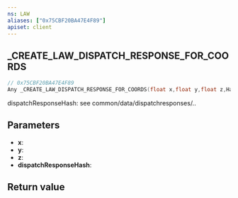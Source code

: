 ```yaml
---
ns: LAW
aliases: ["0x75CBF20BA47E4F89"]
apiset: client
---
```

## _CREATE_LAW_DISPATCH_RESPONSE_FOR_COORDS

```c
// 0x75CBF20BA47E4F89
Any _CREATE_LAW_DISPATCH_RESPONSE_FOR_COORDS(float x,float y,float z,Hash dispatchResponseHash);
```

dispatchResponseHash: see common/data/dispatchresponses/..

## Parameters
* **x**:
* **y**:
* **z**:
* **dispatchResponseHash**:

## Return value